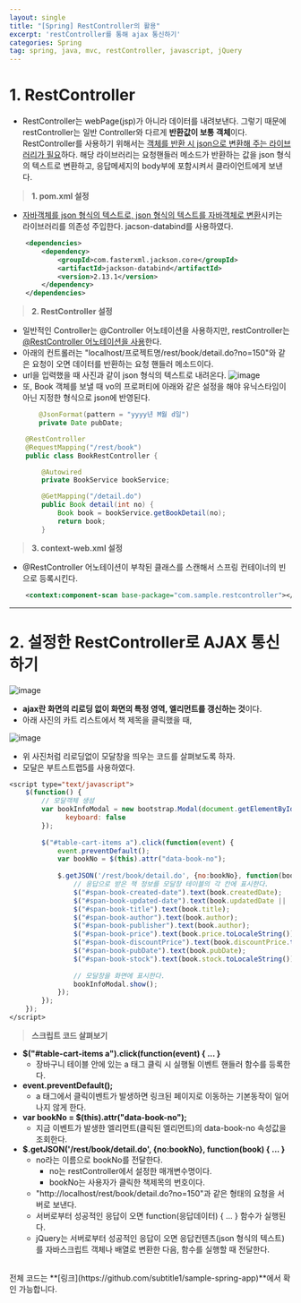 ```yaml
---
layout: single
title: "[Spring] RestController의 활용"
excerpt: 'restController를 통해 ajax 통신하기'
categories: Spring
tag: spring, java, mvc, restController, javascript, jQuery
---
```


# 1. RestController
- RestController는 webPage(jsp)가 아니라 데이터를 내려보낸다. 그렇기 때문에 restController는 일반 Controller와 다르게 **반환값이 보통 객체**이다. RestController를 사용하기 위해서는 <u>객체를 반환 시 json으로 변환해 주는 라이브러리가 필요</u>하다. 해당 라이브러리는 요청핸들러 메소드가 반환하는 값을 json 형식의 텍스트로 변환하고, 응답메세지의 body부에 포함시켜서 클라이언트에게 보낸다.

> **1. pom.xml 설정**
- <u>자바객체를 json 형식의 텍스트로, json 형식의 텍스트를 자바객체로 변환</u>시키는 라이브러리를 의존성 주입한다. jacson-databind를 사용하였다.

```xml
    <dependencies>
        <dependency>
            <groupId>com.fasterxml.jackson.core</groupId>
            <artifactId>jackson-databind</artifactId>
            <version>2.13.1</version>
        </dependency>
    </dependencies>
```

> **2. RestController 설정**
- 일반적인 Controller는 @Controller 어노테이션을 사용하지만, restController는 <u>@RestController 어노테이션을 사용</u>한다.
- 아래의 컨트롤러는 "localhost/프로젝트명/rest/book/detail.do?no=150"와 같은 요청이 오면 데이터를 반환하는 요청 핸들러 메소드이다. 
- url을 입력했을 때 사진과 같이 json 형식의 텍스트로 내려온다.
![image](https://user-images.githubusercontent.com/87356533/148380218-a3c4788d-a01d-4fad-b198-91d150ea5bcf.png)
- 또, Book 객체를 보낼 때 vo의 프로퍼티에 아래와 같은 설정을 해야 유닉스타임이 아닌 지정한 형식으로 json에 반영된다.
    ```java
        @JsonFormat(pattern = "yyyy년 M월 d일")
        private Date pubDate;
    ```



```java
    @RestController
    @RequestMapping("/rest/book")
    public class BookRestController {

        @Autowired
        private BookService bookService;

        @GetMapping("/detail.do")
        public Book detail(int no) {
            Book book = bookService.getBookDetail(no);
            return book;
        }
```



> **3. context-web.xml 설정**
- @RestController 어노테이션이 부착된 클래스를 스캔해서 스프링 컨테이너의 빈으로 등록시킨다.

```xml
    <context:component-scan base-package="com.sample.restcontroller"></context:component-scan>
```

---

# 2. 설정한 RestController로 AJAX 통신하기
![image](https://user-images.githubusercontent.com/87356533/148378959-645f3fa3-26f8-4519-8b8c-ab8b062a5241.png)

- **ajax란 화면의 리로딩 없이 화면의 특정 영역, 엘리먼트를 갱신하는 것**이다. 
- 아래 사진의 카트 리스트에서 책 제목을 클릭했을 때,

![image](https://user-images.githubusercontent.com/87356533/148379198-af198e69-cfef-4a01-8122-13f8bc5a4792.png)

- 위 사진처럼 리로딩없이 모달창을 띄우는 코드를 살펴보도록 하자.
- 모달은 부트스트랩5를 사용하였다.

```jsp
<script type="text/javascript">
	$(function() {
		// 모달객체 생성
		var bookInfoModal = new bootstrap.Modal(document.getElementById('modal-info-book'), {
		      keyboard: false
		});
		
		$("#table-cart-items a").click(function(event) {
			event.preventDefault(); 
			var bookNo = $(this).attr("data-book-no");
			
			$.getJSON('/rest/book/detail.do', {no:bookNo}, function(book) {
				// 응답으로 받은 책 정보를 모달창 테이블의 각 칸에 표시한다.
				$("#span-book-created-date").text(book.createdDate);
				$("#span-book-updated-date").text(book.updatedDate || ''); 
				$("#span-book-title").text(book.title);
				$("#span-book-author").text(book.author);
				$("#span-book-publisher").text(book.author);
				$("#span-book-price").text(book.price.toLocaleString());
				$("#span-book-discountPrice").text(book.discountPrice.toLocaleString());
				$("#span-book-pubDate").text(book.pubDate);
				$("#span-book-stock").text(book.stock.toLocaleString());
				
				// 모달창을 화면에 표시한다.
				bookInfoModal.show();
			});
		});
	});
</script>
```

> **스크립트 코드 살펴보기**

- **$("#table-cart-items a").click(function(event) { ... }**
    - 장바구니 테이블 안에 있는 a 태그 클릭 시 실행될 이벤트 핸들러 함수를 등록한다.
- **event.preventDefault();**
    - a 태그에서 클릭이벤트가 발생하면 링크된 페이지로 이동하는 기본동작이 일어나지 않게 한다.
- **var bookNo = $(this).attr("data-book-no");**
    - 지금 이벤트가 발생한 엘리먼트(클릭된 엘리먼트)의 data-book-no 속성값을 조회한다.
- **$.getJSON('/rest/book/detail.do', {no:bookNo}, function(book) { ... }**
    - no라는 이름으로 bookNo를 전달한다.
        - no는 restController에서 설정한 매개변수명이다.
        - bookNo는 사용자가 클릭한 책제목의 번호이다.
	- "http://localhost/rest/book/detail.do?no=150"과 같은 형태의 요청을 서버로 보낸다.
	- 서버로부터 성공적인 응답이 오면 function(응답데이터) { ... } 함수가 실행된다.
	- jQuery는 서버로부터 성공적인 응답이 오면 응답컨텐츠(json 형식의 텍스트)를 자바스크립트 객체나 배열로 변환한 다음, 함수를 실행할 때 전달한다.

<br>
전체 코드는 **[링크](https://github.com/subtitle1/sample-spring-app)**에서 확인 가능합니다.
			